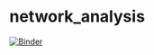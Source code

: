 # network_analysis

[![Binder](https://mybinder.org/badge_logo.svg)](https://mybinder.org/v2/gh/DavidChoi76/network_analysis.git/HEAD)
